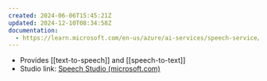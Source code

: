 ```yaml
---
created: 2024-06-06T15:45:21Z
updated: 2024-12-10T08:34:58Z
documentation:
  - https://learn.microsoft.com/en-us/azure/ai-services/speech-service/
---
```

- Provides [[text-to-speech]] and [[speech-to-text]]
- Studio link: [Speech Studio (microsoft.com)](https://speech.microsoft.com/portal)